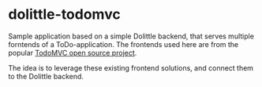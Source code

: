 # dolittle-todomvc

Sample application based on a simple Dolittle backend, that serves multiple forntends of a ToDo-application. The frontends used here are from the popular [TodoMVC open source project](http://todomvc.com/).

The idea is to leverage these existing frontend solutions, and connect them to the Dolittle backend.

